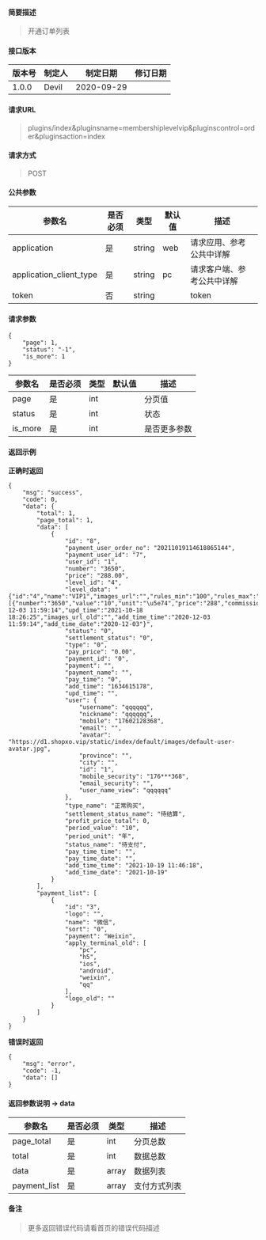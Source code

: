 #### 简要描述

> 开通订单列表

#### 接口版本

| 版本号 | 制定人 | 制定日期 | 修订日期 |
| --- | --- | --- | --- |
| 1.0.0 | Devil | 2020-09-29 |  |

#### 请求URL

> plugins/index&pluginsname=membershiplevelvip&pluginscontrol=order&pluginsaction=index

#### 请求方式

> POST

#### 公共参数

| 参数名 | 是否必须 | 类型 | 默认值 | 描述 |
| --- | --- | --- | --- | --- |
| application | 是 | string | web | 请求应用、参考公共中详解 |
| application\_client\_type | 是 | string | pc | 请求客户端、参考公共中详解 |
| token | 否 | string |  | token |

#### 请求参数

```
{
    "page": 1,
    "status": "-1",
    "is_more": 1
}
```

| 参数名 | 是否必须 | 类型 | 默认值 | 描述 |
| --- | --- | --- | --- | --- |
| page | 是 | int |  | 分页值 |
| status | 是 | int |  | 状态 |
| is\_more | 是 | int |  | 是否更多参数 |

#### 返回示例

**正确时返回**

```
{
    "msg": "success",
    "code": 0,
    "data": {
        "total": 1,
        "page_total": 1,
        "data": [
            {
                "id": "8",
                "payment_user_order_no": "20211019114618865144",
                "payment_user_id": "7",
                "user_id": "1",
                "number": "3650",
                "price": "288.00",
                "level_id": "4",
                "level_data": "{"id":"4","name":"VIP1","images_url":"","rules_min":"100","rules_max":"999999","order_price":"100.00","full_reduction_price":"5.00","discount_rate":"0","is_enable":"1","is_supported_pay_buy":"1","is_supported_renew":"1","pay_period_rules":[{"number":"3650","value":"10","unit":"\u5e74","price":"288","commission":"5"}],"add_time":"2020-12-03 11:59:14","upd_time":"2021-10-18 18:26:25","images_url_old":"","add_time_time":"2020-12-03 11:59:14","add_time_date":"2020-12-03"}",
                "status": "0",
                "settlement_status": "0",
                "type": "0",
                "pay_price": "0.00",
                "payment_id": "0",
                "payment": "",
                "payment_name": "",
                "pay_time": "0",
                "add_time": "1634615178",
                "upd_time": "",
                "user": {
                    "username": "qqqqqq",
                    "nickname": "qqqqqq",
                    "mobile": "17602128368",
                    "email": "",
                    "avatar": "https://d1.shopxo.vip/static/index/default/images/default-user-avatar.jpg",
                    "province": "",
                    "city": "",
                    "id": "1",
                    "mobile_security": "176***368",
                    "email_security": "",
                    "user_name_view": "qqqqqq"
                },
                "type_name": "正常购买",
                "settlement_status_name": "待结算",
                "profit_price_total": 0,
                "period_value": "10",
                "period_unit": "年",
                "status_name": "待支付",
                "pay_time_time": "",
                "pay_time_date": "",
                "add_time_time": "2021-10-19 11:46:18",
                "add_time_date": "2021-10-19"
            }
        ],
        "payment_list": [
            {
                "id": "3",
                "logo": "",
                "name": "微信",
                "sort": "0",
                "payment": "Weixin",
                "apply_terminal_old": [
                    "pc",
                    "h5",
                    "ios",
                    "android",
                    "weixin",
                    "qq"
                ],
                "logo_old": ""
            }
        ]
    }
}
```

**错误时返回**

```
{
    "msg": "error",
    "code": -1,
    "data": []
}
```

#### 返回参数说明 -> data

| 参数名 | 是否必须 | 类型 | 描述 |
| --- | --- | --- | --- |
| page\_total | 是 | int | 分页总数 |
| total | 是 | int | 数据总数 |
| data | 是 | array | 数据列表 |
| payment\_list | 是 | array | 支付方式列表 |

#### 备注

> 更多返回错误代码请看首页的错误代码描述